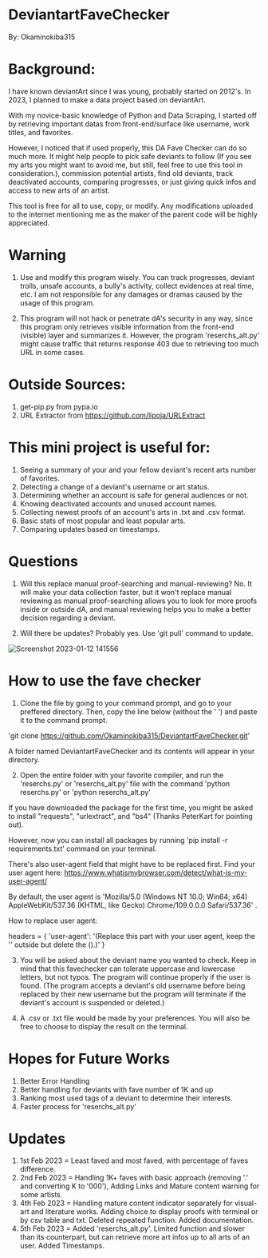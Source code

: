 # DeviantartFaveChecker
By: Okaminokiba315

# Background:
I have known deviantArt since I was young, probably started on 2012's.
In 2023, I planned to make a data project based on deviantArt.

With my novice-basic knowledge of Python and Data Scraping, I started off
by retrieving important datas from front-end/surface like username, work titles, and favorites.

However, I noticed that if used properly, this DA Fave Checker can
do so much more. It might help people to pick safe deviants to follow (If you see my arts
you might want to avoid me, but still, feel free to use this tool in consideration.),
commission potential artists, find old deviants, track deactivated accounts,
comparing progresses, or just giving quick infos and access to new arts of an artist.

This tool is free for all to use, copy, or modify.
Any modifications uploaded to the internet mentioning me as the maker of the
parent code will be highly appreciated.

# Warning

1. Use and modify this program wisely. 
You can track progresses, deviant trolls, unsafe accounts,
a bully's activity, collect evidences at real time, etc. 
I am not responsible for any damages or dramas caused by the usage of this program.

2. This program will not hack or penetrate dA's security in any way, since this program
only retrieves visible information from the front-end (visible) layer and summarizes it.
However, the program 'reserchs_alt.py' might cause traffic that returns response 403
due to retrieving too much URL in some cases.

# Outside Sources:
1. get-pip.py from pypa.io
2. URL Extractor from https://github.com/lipoja/URLExtract

# This mini project is useful for:
1. Seeing a summary of your and your fellow deviant's recent arts number of favorites.
2. Detecting a change of a deviant's username or art status.
3. Determining whether an account is safe for general audiences or not.
4. Knowing deactivated accounts and unused account names.
5. Collecting newest proofs of an account's arts in .txt and .csv format.
6. Basic stats of most popular and least popular arts.
7. Comparing updates based on timestamps.

# Questions

1. Will this replace manual proof-searching and manual-reviewing? No. 
It will make your data collection faster, but it won't replace manual
reviewing as manual proof-searching allows you to look 
for more proofs inside or outside dA, and manual reviewing helps you
to make a better decision regarding a deviant.

2. Will there be updates? Probably yes. Use 'git pull' command to
update.

![Screenshot 2023-01-12 141556](https://user-images.githubusercontent.com/97293254/212002194-e35e0573-2405-4e72-8792-f806dfcfeaa3.jpg)

# How to use the fave checker

1. Clone the file by going to your command prompt, and go to your preffered directory.
Then, copy the line below (without the ' ') and paste it to the command prompt. 

'git clone https://github.com/Okaminokiba315/DeviantartFaveChecker.git'

A folder named DeviantartFaveChecker and its contents will appear in your directory.

2. Open the entire folder with your favorite compiler, and run the 'reserchs.py' or 'reserchs_alt.py' file with the command 'python reserchs.py' or 'python reserchs_alt.py'

If you have downloaded the package for the first time, you might be asked to
install "requests", "urlextract", and "bs4" (Thanks PeterKart for pointing out).

However, now you can install all packages by running 
'pip install -r requirements.txt' command on your terminal.

There's also user-agent field that might have to be replaced first.
Find your user agent here:
https://www.whatismybrowser.com/detect/what-is-my-user-agent/

By default, the user agent is 'Mozilla/5.0 (Windows NT 10.0; Win64; x64) AppleWebKit/537.36 (KHTML, like Gecko) Chrome/109.0.0.0 Safari/537.36' .

How to replace user agent: 

headers = {
    'user-agent': '(Replace this part with your user agent, keep the '' outside but delete the ().)'
}

3. You will be asked about the deviant name you wanted to check.
Keep in mind that this favechecker can tolerate uppercase and lowercase letters, but not typos.
The program will continue properly if the user is found.
(The program accepts a deviant's old username before being replaced by their new username but the program will terminate if the deviant's account is suspended or deleted.)

4. A .csv or .txt file would be made by your preferences. You will also be free to choose
to display the result on the terminal.

# Hopes for Future Works
1. Better Error Handling
2. Better handling for deviants with fave number of 1K and up
3. Ranking most used tags of a deviant to determine their interests.
4. Faster process for 'reserchs_alt.py'

# Updates

1. 1st Feb 2023 = Least faved and most faved, with percentage of faves difference.
2. 2nd Feb 2023 = Handling 1K+ faves with basic approach (removing '.' and converting K to '000'), Adding Links and Mature content warning for some artists
3. 4th Feb 2023 = Handling mature content indicator separately for visual-art and literature works. Adding choice to display proofs with terminal or by csv table and txt. Deleted repeated function. Added documentation.
4. 5th Feb 2023 = Added 'reserchs_alt.py'. Limited function and slower than its
counterpart, but can retrieve more art infos up to all arts of an user. Added Timestamps.